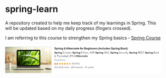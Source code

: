 # spring-learn
A repository created to help me keep track of my learnings in Spring. This will be updated based on my daily progress (fingers crossed). 

I am referring to this course to strengthen my Spring basics - [Spring Course](https://udemy.com/course/spring-hibernate-tutorial/learn/lecture/5084862#overview)

![Spring Course](/img/Capture.PNG)
